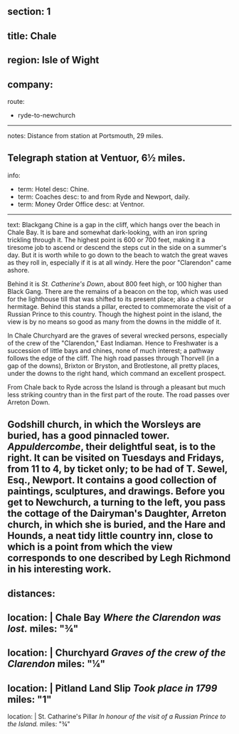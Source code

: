 section: 1
----
title: Chale
----
region: Isle of Wight
----
company:
----
route:
- ryde-to-newchurch
----
notes: Distance from station at Portsmouth, 29 miles.

Telegraph station at Ventuor, 6½ miles.
----
info:
- term: Hotel
  desc: Chine.
- term: Coaches
  desc: to and from Ryde and Newport, daily.
- term: Money Order Office
  desc: at Ventnor.
----
text: Blackgang Chine is a gap in the cliff, which hangs over the beach in Chale Bay. It is bare and somewhat dark-looking, with an iron spring trickling through it. The highest point is 600 or 700 feet, making it a tiresome job to ascend or descend the steps cut in the side on a summer's day. But it is worth while to go down to the beach to watch the great waves as they roll in, especially if it is at all windy. Here the poor "Clarendon" came ashore.

Behind it is *St. Catherine's Down*, about 800 feet high, or 100 higher than Black Gang. There are the remains of a beacon on the top, which was used for the lighthouse till that was shifted to its present place; also a chapel or hermitage. Behind this stands a pillar, erected to commemorate the visit of a Russian Prince to this country. Though the highest point in the island, the view is by no means so good as many from the downs in the middle of it.

In Chale Churchyard are the graves of several wrecked persons, especially of the crew of the "Clarendon," East Indiaman. Hence to Freshwater is a succession of little bays and chines, none of much interest; a pathway follows the edge of the cliff. The high road passes through Thorvell (in a gap of the downs), Brixton or Bryston, and Brotlestone, all pretty places, under the downs to the right hand, which command an excellent prospect.

From Chale back to Ryde across the Island is through a pleasant but much less striking country than in the first part of the route. The road passes over Arreton Down.

Godshill church, in which the Worsleys are buried, has a good pinnacled tower. *Appuldercombe*, their delightful seat, is to the right. It can be visited on Tuesdays and Fridays, from 11 to 4, by ticket only; to be had of T. Sewel, Esq., Newport. It contains a good collection of paintings, sculptures, and drawings. Before you get to Newchurch, a turning to the left, you pass the cottage of the Dairyman's Daughter, Arreton church, in which she is buried, and the Hare and Hounds, a neat tidy little country inn, close to which is a point from which the view corresponds to one described by Legh Richmond in his interesting work.
----
distances:
- 
  location: |
    Chale Bay
    *Where the Clarendon was lost.*
  miles: "¾"
- 
  location: |
    Churchyard
    *Graves of the crew of the Clarendon*
  miles: "¼"
- 
  location: |
    Pitland Land Slip
    *Took place in 1799*
  miles: "1"
- 
  location: |
    St. Catharine's Pillar
    *In honour of the visit of a Russian Prince to the Island.*
  miles: "¾"
